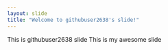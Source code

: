 ```yaml
---
layout: slide
title: "Welcome to githubuser2638's slide!"
---
```

This is githubuser2638 slide
This is my awesome slide
